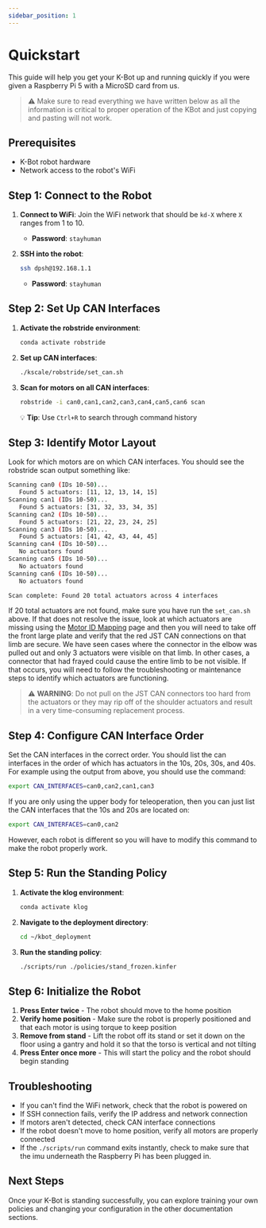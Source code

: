 ```yaml
---
sidebar_position: 1
---
```


# Quickstart

This guide will help you get your K-Bot up and running quickly if you were given a Raspberry Pi 5 with a MicroSD card from us.

> :warning: Make sure to read everything we have written below as all the information is critical to proper operation of the KBot and just copying and pasting will not work.

## Prerequisites

- K-Bot robot hardware
- Network access to the robot's WiFi

## Step 1: Connect to the Robot

1. **Connect to WiFi**: Join the WiFi network that should be `kd-X` where `X` ranges from 1 to 10.

   - **Password**: `stayhuman`

2. **SSH into the robot**:
   ```bash
   ssh dpsh@192.168.1.1
   ```
   - **Password**: `stayhuman`

## Step 2: Set Up CAN Interfaces

1. **Activate the robstride environment**:

   ```bash
   conda activate robstride
   ```

2. **Set up CAN interfaces**:

   ```bash
   ./kscale/robstride/set_can.sh
   ```

3. **Scan for motors on all CAN interfaces**:

   ```bash
   robstride -i can0,can1,can2,can3,can4,can5,can6 scan
   ```

   💡 **Tip**: Use `Ctrl+R` to search through command history

## Step 3: Identify Motor Layout

Look for which motors are on which CAN interfaces. You should see the robstride scan output something like:
   ```bash
   Scanning can0 (IDs 10-50)...
      Found 5 actuators: [11, 12, 13, 14, 15]
   Scanning can1 (IDs 10-50)...
      Found 5 actuators: [31, 32, 33, 34, 35]
   Scanning can2 (IDs 10-50)...
      Found 5 actuators: [21, 22, 23, 24, 25]
   Scanning can3 (IDs 10-50)...
      Found 5 actuators: [41, 42, 43, 44, 45]
   Scanning can4 (IDs 10-50)...
      No actuators found
   Scanning can5 (IDs 10-50)...
      No actuators found
   Scanning can6 (IDs 10-50)...
      No actuators found

   Scan complete: Found 20 total actuators across 4 interfaces
   ```

If 20 total actuators are not found, make sure you have run the `set_can.sh` above. If that does not resolve the issue, look at which actuators are missing using the [Motor ID Mapping](./motor-id-mapping.md) page and then you will need to take off the front large plate and verify that the red JST CAN connections on that limb are secure. We have seen cases where the connector in the elbow was pulled out and only 3 actuators were visible on that limb. In other cases, a connector that had frayed could cause the entire limb to be not visible. If that occurs, you will need to follow the troubleshooting or maintenance steps to identify which actuators are functioning.

 > :warning: **WARNING**: Do not pull on the JST CAN connectors too hard from the actuators or they may rip off of the shoulder actuators and result in a very time-consuming replacement process.

## Step 4: Configure CAN Interface Order

Set the CAN interfaces in the correct order. You should list the can interfaces in the order of which has actuators in the 10s, 20s, 30s, and 40s. For example using the output from above, you should use the command:

```bash
export CAN_INTERFACES=can0,can2,can1,can3
```

If you are only using the upper body for teleoperation, then you can just list the CAN interfaces that the 10s and 20s are located on:

```bash
export CAN_INTERFACES=can0,can2
```

However, each robot is different so you will have to modify this command to make the robot properly work.

## Step 5: Run the Standing Policy

1. **Activate the klog environment**:

   ```bash
   conda activate klog
   ```

2. **Navigate to the deployment directory**:

   ```bash
   cd ~/kbot_deployment
   ```

3. **Run the standing policy**:
   ```bash
   ./scripts/run ./policies/stand_frozen.kinfer
   ```

## Step 6: Initialize the Robot

1. **Press Enter twice** - The robot should move to the home position
2. **Verify home position** - Make sure the robot is properly positioned and that each motor is using torque to keep position
3. **Remove from stand** - Lift the robot off its stand or set it down on the floor using a gantry and hold it so that the torso is vertical and not tilting
4. **Press Enter once more** - This will start the policy and the robot should begin standing

## Troubleshooting

- If you can't find the WiFi network, check that the robot is powered on
- If SSH connection fails, verify the IP address and network connection
- If motors aren't detected, check CAN interface connections
- If the robot doesn't move to home position, verify all motors are properly connected
- If the `./scripts/run` command exits instantly, check to make sure that the imu underneath the Raspberry Pi has been plugged in.

## Next Steps

Once your K-Bot is standing successfully, you can explore training your own policies and changing your configuration in the other documentation sections.
